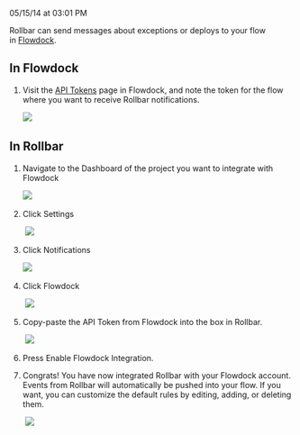 <span class="date">05/15/14 at 03:01 PM</span>

Rollbar can send messages about exceptions or deploys to your flow
in [Flowdock](http://flowdock.com/).

In Flowdock
-----------

1.  Visit the [API Tokens](https://www.flowdock.com/account/tokens) page
    in Flowdock, and note the token for the flow where you want to
    receive Rollbar notifications.

    ![](http://photos.osmek.com/flowdock_1.133218.o.png) 

In Rollbar
----------

1.  Navigate to the Dashboard of the project you want to integrate with
    Flowdock

    ![](http://photos.osmek.com/pagerduty_5.133222.o.png) 

2.  Click Settings

     ![](http://photos.osmek.com/pagerduty_6.133223.o.png)

3.  Click Notifications

    ![](http://photos.osmek.com/pagerduty_7.133224.o.png) 

4.  Click Flowdock

     ![](http://photos.osmek.com/flowdock_2.133219.o.png)

5.  Copy-paste the API Token from Flowdock into the box in Rollbar.

     ![](http://photos.osmek.com/flowdock_3.133220.o.png)

6.  Press Enable Flowdock Integration.

7.  Congrats! You have now integrated Rollbar with your Flowdock
    account. Events from Rollbar will automatically be pushed into your
    flow. If you want, you can customize the default rules by editing,
    adding, or deleting them.

     ![](http://photos.osmek.com/flowdock_4.133221.o.png)



